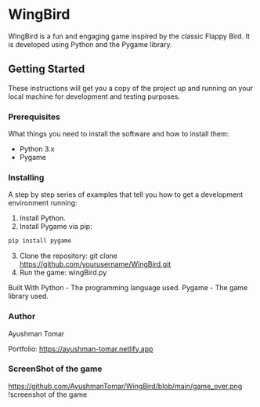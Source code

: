 # WingBird

WingBird is a fun and engaging game inspired by the classic Flappy Bird. It is developed using Python and the Pygame library.

## Getting Started

These instructions will get you a copy of the project up and running on your local machine for development and testing purposes.

### Prerequisites

What things you need to install the software and how to install them:

- Python 3.x
- Pygame

### Installing

A step by step series of examples that tell you how to get a development environment running:

1. Install Python.
2. Install Pygame via pip:
```bash
pip install pygame
```
3. Clone the repository: git clone https://github.com/yourusername/WingBird.git
4. Run the game: wingBird.py

Built With
Python - The programming language used.
Pygame - The game library used.

### Author
Ayushman Tomar 

Portfolio: https://ayushman-tomar.netlify.app

### ScreenShot of the game
https://github.com/AyushmanTomar/WingBird/blob/main/game_over.png !screenshot of the game
